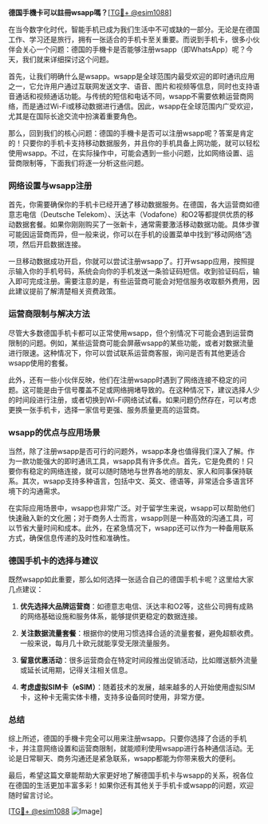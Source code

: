 **德国手機卡可以註冊wsapp嗎？**[[TG💪+ @esim1088](https://t.me/s/esim1088)]

在当今数字化时代，智能手机已成为我们生活中不可或缺的一部分。无论是在德国工作、学习还是旅行，拥有一张适合的手机卡至关重要。而说到手机卡，很多小伙伴会关心一个问题：德国的手機卡是否能够注册wsapp（即WhatsApp）呢？今天，我们就来详细探讨这个问题。

首先，让我们明确什么是wsapp。wsapp是全球范围内最受欢迎的即时通讯应用之一，它允许用户通过互联网发送文字、语音、图片和视频等信息，同时也支持语音通话和视频通话功能。与传统的短信和电话不同，wsapp不需要依赖运营商网络，而是通过Wi-Fi或移动数据进行通信。因此，wsapp在全球范围内广受欢迎，尤其是在国际长途交流中扮演着重要角色。

那么，回到我们的核心问题：德国的手機卡是否可以注册wsapp呢？答案是肯定的！只要你的手机卡支持移动数据服务，并且你的手机具备上网功能，就可以轻松使用wsapp。不过，在实际操作中，可能会遇到一些小问题，比如网络设置、运营商限制等，下面我们将逐一分析这些问题。

### 网络设置与wsapp注册

首先，你需要确保你的手机卡已经开通了移动数据服务。在德国，各大运营商如德意志电信（Deutsche Telekom）、沃达丰（Vodafone）和O2等都提供优质的移动数据套餐。如果你刚刚购买了一张新卡，通常需要激活移动数据功能。具体步骤可能因运营商而异，但一般来说，你可以在手机的设置菜单中找到“移动网络”选项，然后开启数据连接。

一旦移动数据成功开启，你就可以尝试注册wsapp了。打开wsapp应用，按照提示输入你的手机号码，系统会向你的手机发送一条验证码短信。收到验证码后，输入即可完成注册。需要注意的是，有些运营商可能会对短信服务收取额外费用，因此建议提前了解清楚相关资费政策。

### 运营商限制与解决方法

尽管大多数德国手机卡都可以正常使用wsapp，但个别情况下可能会遇到运营商限制的问题。例如，某些运营商可能会屏蔽wsapp的某些功能，或者对数据流量进行限速。这种情况下，你可以尝试联系运营商客服，询问是否有其他更适合wsapp使用的套餐。

此外，还有一些小伙伴反映，他们在注册wsapp时遇到了网络连接不稳定的问题。这可能是由于信号覆盖不足或网络拥堵导致的。在这种情况下，建议选择人少的时间段进行注册，或者切换到Wi-Fi网络试试看。如果问题仍然存在，可以考虑更换一张手机卡，选择一家信号更强、服务质量更高的运营商。

### wsapp的优点与应用场景

当然，除了注册wsapp是否可行的问题外，wsapp本身也值得我们深入了解。作为一款功能强大的即时通讯工具，wsapp具有许多优点。首先，它是免费的！只要你有稳定的网络连接，就可以随时随地与世界各地的朋友、家人和同事保持联系。其次，wsapp支持多种语言，包括中文、英文、德语等，非常适合多语言环境下的沟通需求。

在实际应用场景中，wsapp也非常广泛。对于留学生来说，wsapp可以帮助他们快速融入新的文化圈；对于商务人士而言，wsapp则是一种高效的沟通工具，可以节省大量时间和成本。此外，在紧急情况下，wsapp还可以作为一种备用联系方式，确保信息传递的及时性和准确性。

### 德国手机卡的选择与建议

既然wsapp如此重要，那么如何选择一张适合自己的德国手机卡呢？这里给大家几点建议：

1. **优先选择大品牌运营商**：如德意志电信、沃达丰和O2等，这些公司拥有成熟的网络基础设施和服务体系，能够提供更稳定的数据连接。
   
2. **关注数据流量套餐**：根据你的使用习惯选择合适的流量套餐，避免超额收费。一般来说，每月几十欧元就能享受无限流量服务。

3. **留意优惠活动**：很多运营商会在特定时间段推出促销活动，比如赠送额外流量或延长试用期，记得关注相关信息。

4. **考虑虚拟SIM卡（eSIM）**：随着技术的发展，越来越多的人开始使用虚拟SIM卡，这种卡无需实体卡槽，支持多设备同时使用，非常方便。

### 总结

综上所述，德国的手機卡完全可以用来注册wsapp。只要你选择了合适的手机卡，并注意网络设置和运营商限制，就能顺利使用wsapp进行各种通信活动。无论是日常聊天、商务沟通还是紧急联系，wsapp都能为你带来极大的便利。

最后，希望这篇文章能帮助大家更好地了解德国手机卡与wsapp的关系，祝各位在德国的生活更加丰富多彩！如果你还有其他关于手机卡或wsapp的问题，欢迎随时留言讨论。

[[TG💪+ @esim1088](https://t.me/s/esim1088) ![Image](https://i.postimg.cc/4NQfJmqS/Snipaste-2025-05-13-00-14-12.png)]